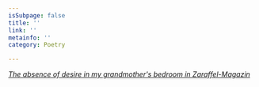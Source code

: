 ```yaml
---
isSubpage: false
title: ''
link: ''
metainfo: ''
category: Poetry

---
```

[_The absence of desire in my grandmother's bedroom in Zaraffel-Magazin_]( "http://zaraffel-magazin.de/index.php/veroeffentlichungen")